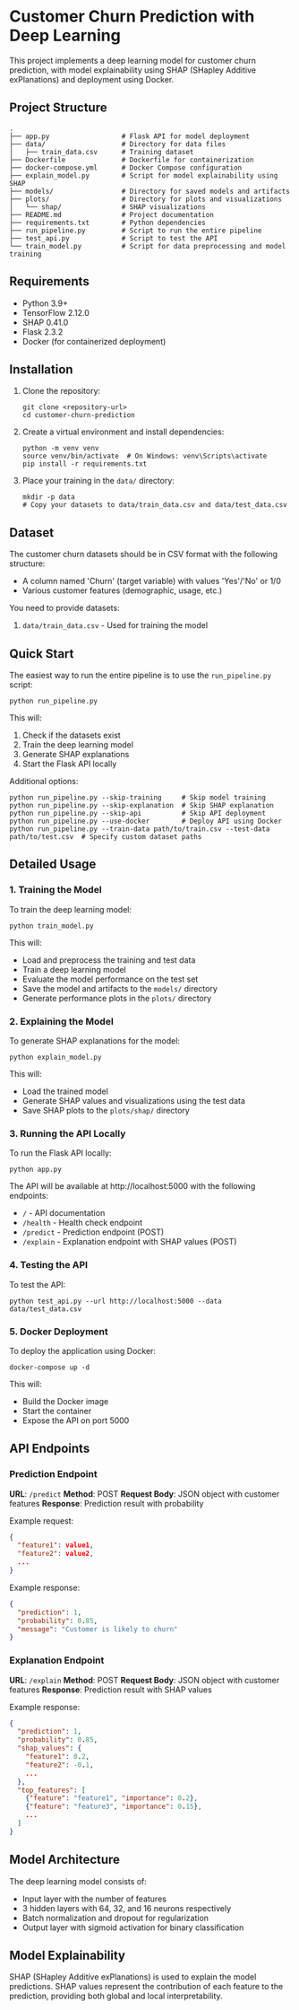 # Customer Churn Prediction with Deep Learning

This project implements a deep learning model for customer churn prediction, with model explainability using SHAP (SHapley Additive exPlanations) and deployment using Docker.

## Project Structure

```
.
├── app.py                  # Flask API for model deployment
├── data/                   # Directory for data files
│   ├── train_data.csv      # Training dataset
├── Dockerfile              # Dockerfile for containerization
├── docker-compose.yml      # Docker Compose configuration
├── explain_model.py        # Script for model explainability using SHAP
├── models/                 # Directory for saved models and artifacts
├── plots/                  # Directory for plots and visualizations
│   └── shap/               # SHAP visualizations
├── README.md               # Project documentation
├── requirements.txt        # Python dependencies
├── run_pipeline.py         # Script to run the entire pipeline
├── test_api.py             # Script to test the API
└── train_model.py          # Script for data preprocessing and model training
```

## Requirements

- Python 3.9+
- TensorFlow 2.12.0
- SHAP 0.41.0
- Flask 2.3.2
- Docker (for containerized deployment)

## Installation

1. Clone the repository:
   ```
   git clone <repository-url>
   cd customer-churn-prediction
   ```

2. Create a virtual environment and install dependencies:
   ```
   python -m venv venv
   source venv/bin/activate  # On Windows: venv\Scripts\activate
   pip install -r requirements.txt
   ```

3. Place your training in the `data/` directory:
   ```
   mkdir -p data
   # Copy your datasets to data/train_data.csv and data/test_data.csv
   ```

## Dataset

The customer churn datasets should be in CSV format with the following structure:
- A column named 'Churn' (target variable) with values 'Yes'/'No' or 1/0
- Various customer features (demographic, usage, etc.)

You need to provide  datasets:
1. `data/train_data.csv` - Used for training the model

## Quick Start

The easiest way to run the entire pipeline is to use the `run_pipeline.py` script:

```
python run_pipeline.py
```

This will:
1. Check if the datasets exist
2. Train the deep learning model
3. Generate SHAP explanations
4. Start the Flask API locally

Additional options:
```
python run_pipeline.py --skip-training     # Skip model training
python run_pipeline.py --skip-explanation  # Skip SHAP explanation
python run_pipeline.py --skip-api          # Skip API deployment
python run_pipeline.py --use-docker        # Deploy API using Docker
python run_pipeline.py --train-data path/to/train.csv --test-data path/to/test.csv  # Specify custom dataset paths
```

## Detailed Usage

### 1. Training the Model

To train the deep learning model:

```
python train_model.py
```

This will:
- Load and preprocess the training and test data
- Train a deep learning model
- Evaluate the model performance on the test set
- Save the model and artifacts to the `models/` directory
- Generate performance plots in the `plots/` directory

### 2. Explaining the Model

To generate SHAP explanations for the model:

```
python explain_model.py
```

This will:
- Load the trained model
- Generate SHAP values and visualizations using the test data
- Save SHAP plots to the `plots/shap/` directory

### 3. Running the API Locally

To run the Flask API locally:

```
python app.py
```

The API will be available at http://localhost:5000 with the following endpoints:
- `/` - API documentation
- `/health` - Health check endpoint
- `/predict` - Prediction endpoint (POST)
- `/explain` - Explanation endpoint with SHAP values (POST)

### 4. Testing the API

To test the API:

```
python test_api.py --url http://localhost:5000 --data data/test_data.csv
```

### 5. Docker Deployment

To deploy the application using Docker:

```
docker-compose up -d
```

This will:
- Build the Docker image
- Start the container
- Expose the API on port 5000

## API Endpoints

### Prediction Endpoint

**URL**: `/predict`
**Method**: POST
**Request Body**: JSON object with customer features
**Response**: Prediction result with probability

Example request:
```json
{
  "feature1": value1,
  "feature2": value2,
  ...
}
```

Example response:
```json
{
  "prediction": 1,
  "probability": 0.85,
  "message": "Customer is likely to churn"
}
```

### Explanation Endpoint

**URL**: `/explain`
**Method**: POST
**Request Body**: JSON object with customer features
**Response**: Prediction result with SHAP values

Example response:
```json
{
  "prediction": 1,
  "probability": 0.85,
  "shap_values": {
    "feature1": 0.2,
    "feature2": -0.1,
    ...
  },
  "top_features": [
    {"feature": "feature1", "importance": 0.2},
    {"feature": "feature3", "importance": 0.15},
    ...
  ]
}
```

## Model Architecture

The deep learning model consists of:
- Input layer with the number of features
- 3 hidden layers with 64, 32, and 16 neurons respectively
- Batch normalization and dropout for regularization
- Output layer with sigmoid activation for binary classification

## Model Explainability

SHAP (SHapley Additive exPlanations) is used to explain the model predictions. SHAP values represent the contribution of each feature to the prediction, providing both global and local interpretability.

